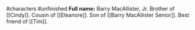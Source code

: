 #characters #unfinished 
**Full name:** Barry MacAllister, Jr. 
Brother of [[Cindy]]. 
Cousin of [[Eleanore]].
Son of [[Barry MacAllister Senior]].
Best friend of [[Tim]]. 

